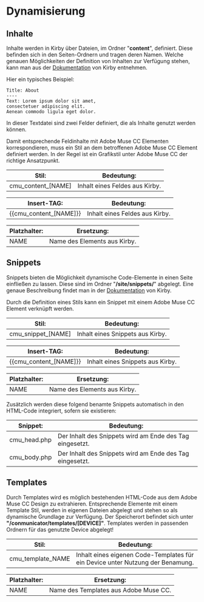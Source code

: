 # Dynamisierung

## Inhalte
Inhalte werden in Kirby über Dateien, im Ordner "**content**", definiert. Diese befinden sich in den Seiten-Ordnern und tragen deren Namen. Welche genauen Möglichkeiten der Definition von Inhalten zur Verfügung stehen, kann man aus der [Dokumentation](https://getkirby.com/docs/content) von Kirby entnehmen.

Hier ein typisches Beispiel:
```
Title: About
----
Text: Lorem ipsum dolor sit amet,
consectetuer adipiscing elit.
Aenean commodo ligula eget dolor.
```
In dieser Textdatei sind zwei Felder definiert, die als Inhalte genutzt werden können.

Damit entsprechende Feldinhalte mit Adobe Muse CC Elementen korrespondieren, muss ein Stil an dem betroffenen Adobe Muse CC Element definiert werden. In der Regel ist ein Grafikstil unter Adobe Muse CC der richtige Ansatzpunkt.

| Stil: | Bedeutung: |
| --- | --- |
| cmu\_content\_[NAME] | Inhalt eines Feldes aus Kirby. |
  
| Insert-TAG: | Bedeutung: |
| --- | --- |
| \{\{cmu\_content\_[NAME]\}\} | Inhalt eines Feldes aus Kirby. |


| Platzhalter: | Ersetzung: |
| --- | --- |
| NAME | Name des Elements aus Kirby. |

## Snippets
Snippets bieten die Möglichkeit dynamische Code-Elemente in einen Seite einfließen zu lassen. Diese sind im Ordner "**/site/snippets/**" abgelegt. Eine genaue Beschreibung findet man in der [Dokumentation](https://getkirby.com/docs/templates/snippets) von Kirby.

Durch die Definition eines Stils kann ein Snippet mit einem Adobe Muse CC Element verknüpft werden.

| Stil: | Bedeutung: |
| --- | --- |
  | cmu\_snippet\_[NAME] | Inhalt eines Snippets aus Kirby. |

| Insert-TAG: | Bedeutung: |
| --- | --- |
  | \{\{cmu\_content\_[NAME]\}\} | Inhalt eines Snippets aus Kirby. |

| Platzhalter: | Ersetzung: |
| --- | --- |
| NAME | Name des Elements aus Kirby. |

Zusätzlich werden diese folgend benamte Snippets automatisch in den HTML-Code integriert, sofern sie existieren:

| Snippet: | Bedeutung: |
| --- | --- |
| cmu_head.php | Der Inhalt des Snippets wird am Ende des <head> Tag eingesetzt. |
| cmu_body.php | Der Inhalt des Snippets wird am Ende des <body> Tag eingesetzt. |

## Templates
Durch Templates wird es möglich bestehenden HTML-Code aus dem Adobe Muse CC Design zu extrahieren. Entsprechende Elemente mit einem Template Stil, werden in eigenen Dateien abgelegt und stehen so als dynamische Grundlage zur Verfügung. Der Speicherort befindet sich unter **"/conmunicator/templates/[DEVICE]"**. Templates werden in passenden Ordnern für das genutzte Device abgelegt!

| Stil: | Bedeutung: |
| --- | --- |
| cmu_template_NAME | Inhalt eines eigenen Code-Templates für ein Device unter Nutzung der Benamung.|

| Platzhalter: | Ersetzung: |
| --- | --- |
| NAME | Name des Templates aus Adobe Muse CC. |



